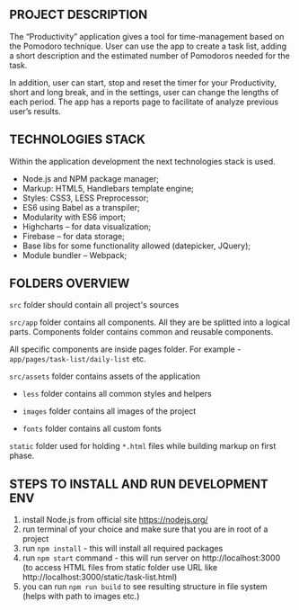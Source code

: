 ## PROJECT DESCRIPTION

The “Productivity” application gives a tool for time-management based on the Pomodoro technique. User can use the app to create a task list, adding a short description and the estimated number of Pomodoros needed for the task. 

In addition, user can start, stop and reset the timer for your Productivity, short and long break, and in the settings, user can change the lengths of each period. The app has a reports page to facilitate of analyze previous user’s results.

## TECHNOLOGIES STACK

Within the application development the next technologies stack is used.
- Node.js and NPM package manager;
- Markup: HTML5, Handlebars template engine;
- Styles: CSS3, LESS Preprocessor;
- ES6 using Babel as a transpiler;
- Modularity with ES6 import;
- Highcharts – for data visualization;
- Firebase – for data storage;
- Base libs for some functionality allowed (datepicker, JQuery);
- Module bundler – Webpack;

## FOLDERS OVERVIEW

`src` folder should contain all project's sources

`src/app` folder contains all components. All they are be splitted into a logical parts. Components folder contains common and reusable components.

All specific components are inside pages folder. For example - `app/pages/task-list/daily-list` etc.

`src/assets` folder contains assets of the application

- `less` folder contains all common styles and helpers

- `images` folder contains all images of the project

- `fonts` folder contains all custom fonts

`static` folder used for holding `*.html` files while building markup on first phase.

## STEPS TO INSTALL AND RUN DEVELOPMENT ENV
1. install Node.js from official site https://nodejs.org/
2. run terminal of your choice and make sure that you are in root of a project
3. run `npm install` - this will install all required packages
4. run `npm start` command - this will run server on http://localhost:3000 (to access HTML files from static folder use URL like http://localhost:3000/static/task-list.html)
5. you can run `npm run build` to see resulting structure in file system (helps with path to images etc.)